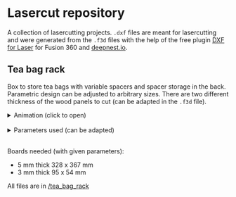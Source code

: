 # Lasercut repository

A collection of lasercutting projects. `.dxf` files are meant for lasercutting and were generated from the `.f3d` files with the help of the free plugin [DXF for Laser](https://apps.autodesk.com/FUSION/en/Detail/Index?id=7634902334100976871&os=Win64&appLang=en) for Fusion 360 and [deepnest.io](https://deepnest.io/).


## Tea bag rack
Box to store tea bags with variable spacers and spacer storage in the back.
Parametric design can be adjusted to arbitrary sizes. There are two different thickness of the wood panels to cut (can be adapted in the `.f3d` file).

<details> 
  <summary>Animation (click to open)</summary>
   <img src="https://github.com/dogerber/lasercut_repo/blob/main/tea_bag_rack/tea_bag_rack%20v18.gif" />
</details><br>

<details> 
  <summary>Parameters used (can be adapted)</summary>
   <img src="https://github.com/dogerber/lasercut_repo/blob/main/tea_bag_rack/parameters_used.png" />
</details><br>


Boards needed (with given parameters):
- 5 mm thick 328 x 367 mm
- 3 mm thick 95 x 54 mm


All files are in [/tea_bag_rack](/tea_bag_rack/)

